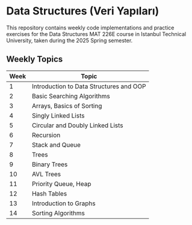 # Data Structures (Veri Yapıları)

This repository contains weekly code implementations and practice exercises for the Data Structures MAT 226E course in Istanbul Technical University, taken during the 2025 Spring semester.

## Weekly Topics

| Week | Topic |
|------|-------|
| 1    | Introduction to Data Structures and OOP |
| 2    | Basic Searching Algorithms |
| 3    | Arrays, Basics of Sorting |
| 4    | Singly Linked Lists |
| 5    | Circular and Doubly Linked Lists |
| 6    | Recursion |
| 7    | Stack and Queue |
| 8    | Trees |
| 9    | Binary Trees |
| 10   | AVL Trees |
| 11   | Priority Queue, Heap |
| 12   | Hash Tables |
| 13   | Introduction to Graphs |
| 14   | Sorting Algorithms |
